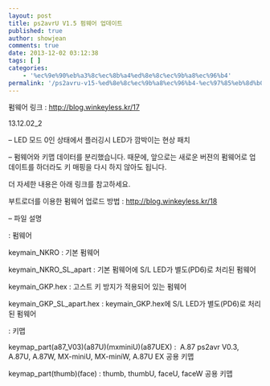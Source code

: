 ```yaml
---
layout: post
title: ps2avrU V1.5 펌웨어 업데이트
published: true
author: showjean
comments: true
date: 2013-12-02 03:12:38
tags: [ ]
categories:
    - '%ec%9e%90%eb%a3%8c%ec%8b%a4%ed%8e%8c%ec%9b%a8%ec%96%b4'
permalink: '/ps2avru-v15-%ed%8e%8c%ec%9b%a8%ec%96%b4-%ec%97%85%eb%8d%b0%ec%9d%b4%ed%8a%b8-1'
---
```

펌웨어 링크 : http://blog.winkeyless.kr/17



13.12.02_2



&#8211; LED 모드 0인 상태에서 플러깅시 LED가 깜박이는 현상 패치



&#8211; 펌웨어와 키맵 데이터를 분리했습니다. 때문에, 앞으로는 새로운 버젼의 펌웨어로 업데이트를 하더라도 키 매핑을 다시 하지 않아도 됩니다.

더 자세한 내용은 아래 링크를 참고하세요.





부트로더를 이용한 펌웨어 업로드 방법 : http://blog.winkeyless.kr/18





&#8211; 파일 설명&nbsp;



: 펌웨어

keymain_NKRO : 기본 펌웨어

keymain\_NKRO\_SL_apart : 기본 펌웨어에 S/L LED가 별도(PD6)로 처리된 펌웨어

keymain_GKP.hex : 고스트 키 방지가 적용되어 있는 펌웨어

keymain\_GKP\_SL\_apart.hex : keymain\_GKP.hex에 S/L LED가 별도(PD6)로 처리된 펌웨어



: 키맵

keymap\_part(a87\_V03)(a87U)(mxminiU)(a87UEX) : &nbsp;A.87 ps2avr V0.3, A.87U, A.87W, MX-miniU, MX-miniW, A.87U EX 공용 키맵

keymap_part(thumb)(face) : thumb, thumbU, faceU, faceW 공용 키맵